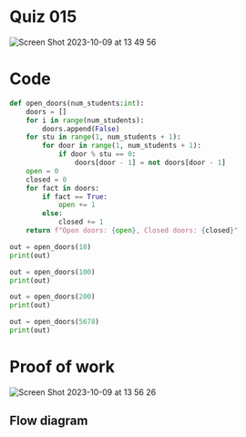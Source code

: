# Quiz 015
<img width="max" alt="Screen Shot 2023-10-09 at 13 49 56" src="https://github.com/hasmhib/unit1-2024/assets/142870448/f9b1d275-f268-4732-8a85-9f7648ac7ce8">

# Code 
```.py
def open_doors(num_students:int):
    doors = []
    for i in range(num_students):
        doors.append(False)
    for stu in range(1, num_students + 1):
        for door in range(1, num_students + 1):
            if door % stu == 0:
                doors[door - 1] = not doors[door - 1]
    open = 0
    closed = 0
    for fact in doors:
        if fact == True:
            open += 1
        else:
            closed += 1
    return f"Open doors: {open}, Closed doors: {closed}"

out = open_doors(10)
print(out)

out = open_doors(100)
print(out)

out = open_doors(200)
print(out)

out = open_doors(5678)
print(out)
```

# Proof of work
<img width="max" alt="Screen Shot 2023-10-09 at 13 56 26" src="https://github.com/hasmhib/unit1-2024/assets/142870448/c4c557e5-7bdf-4306-858e-392479aad397">

## Flow diagram





